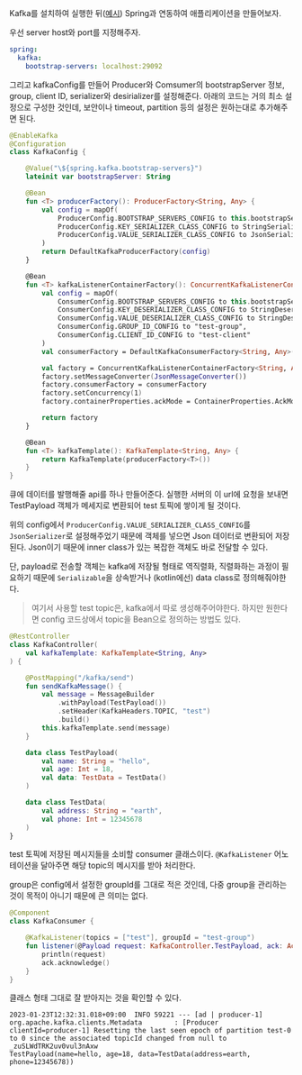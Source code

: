 
Kafka를 설치하여 실행한 뒤([예시](https://github.com/rlaisqls/TIL/blob/984bd2b023d378b4d5879592fbd6115508613072/%EB%8D%B0%EC%9D%B4%ED%84%B0%EB%B2%A0%EC%9D%B4%EC%8A%A4%E2%80%85DataBase/MQ/Docker%EB%A1%9C%E2%80%85Kafka%E2%80%85%EC%8B%A4%ED%96%89.md)) Spring과 연동하여 애플리케이션을 만들어보자.

우선 server host와 port를 지정해주자.

```yml
spring:
  kafka:
    bootstrap-servers: localhost:29092
```

그리고 kafkaConfig를 만들어 Producer와 Comsumer의 bootstrapServer 정보, group, client ID, serializer와 desirializer를 설정해준다. 아래의 코드는 거의 최소 설정으로 구성한 것인데, 보안이나 timeout, partition 등의 설정은 원하는대로 추가해주면 된다.

```kotlin
@EnableKafka
@Configuration
class KafkaConfig {

    @Value("\${spring.kafka.bootstrap-servers}")
    lateinit var bootstrapServer: String

    @Bean
    fun <T> producerFactory(): ProducerFactory<String, Any> {
        val config = mapOf(
            ProducerConfig.BOOTSTRAP_SERVERS_CONFIG to this.bootstrapServer,
            ProducerConfig.KEY_SERIALIZER_CLASS_CONFIG to StringSerializer::class.qualifiedName,
            ProducerConfig.VALUE_SERIALIZER_CLASS_CONFIG to JsonSerializer::class.qualifiedName
        )
        return DefaultKafkaProducerFactory(config)
    }

    @Bean
    fun <T> kafkaListenerContainerFactory(): ConcurrentKafkaListenerContainerFactory<String, Any> {
        val config = mapOf(
            ConsumerConfig.BOOTSTRAP_SERVERS_CONFIG to this.bootstrapServer,
            ConsumerConfig.KEY_DESERIALIZER_CLASS_CONFIG to StringDeserializer::class.qualifiedName,
            ConsumerConfig.VALUE_DESERIALIZER_CLASS_CONFIG to StringDeserializer::class.qualifiedName,
            ConsumerConfig.GROUP_ID_CONFIG to "test-group",
            ConsumerConfig.CLIENT_ID_CONFIG to "test-client"
        )
        val consumerFactory = DefaultKafkaConsumerFactory<String, Any>(config)

        val factory = ConcurrentKafkaListenerContainerFactory<String, Any>()
        factory.setMessageConverter(JsonMessageConverter())
        factory.consumerFactory = consumerFactory
        factory.setConcurrency(1)
        factory.containerProperties.ackMode = ContainerProperties.AckMode.MANUAL

        return factory
    }

    @Bean
    fun <T> kafkaTemplate(): KafkaTemplate<String, Any> {
        return KafkaTemplate(producerFactory<T>())
    }
}
```

큐에 데이터를 발행해줄 api를 하나 만들어준다. 실행한 서버의 이 url에 요청을 보내면 TestPayload 객체가 메세지로 변환되어 test 토픽에 쌓이게 될 것이다.

위의 config에서 `ProducerConfig.VALUE_SERIALIZER_CLASS_CONFIG`를 `JsonSerializer`로 설정해주었기 때문에 객체를 넣으면 Json 데이터로 변환되어 저장된다. Json이기 때문에 inner class가 있는 복잡한 객체도 바로 전달할 수 있다.

단, payload로 전송할 객체는 kafka에 저장될 형태로 역직렬화, 직렬화하는 과정이 필요하기 때문에 `Serializable`을 상속받거나 (kotlin에선) data class로 정의해줘야한다. 

> 여기서 사용할 test topic은, kafka에서 따로 생성해주어야한다. 하지만 원한다면 config 코드상에서 topic을 Bean으로 정의하는 방법도 있다. 

```kotlin
@RestController
class KafkaController(
    val kafkaTemplate: KafkaTemplate<String, Any>
) {

    @PostMapping("/kafka/send")
    fun sendKafkaMessage() {
        val message = MessageBuilder
            .withPayload(TestPayload())
            .setHeader(KafkaHeaders.TOPIC, "test")
            .build()
        this.kafkaTemplate.send(message)
    }

    data class TestPayload(
        val name: String = "hello",
        val age: Int = 18,
        val data: TestData = TestData()
    )

    data class TestData(
        val address: String = "earth",
        val phone: Int = 12345678
    )
}
```

test 토픽에 저장된 메시지들을 소비할 consumer 클래스이다. `@KafkaListener` 어노테이션을 달아주면 해당 topic의 메시지를 받아 처리한다. 

group은 config에서 설정한 groupId를 그대로 적은 것인데, 다중 group을 관리하는 것이 목적이 아니기 때문에 큰 의미는 없다.

```kotlin
@Component
class KafkaConsumer {

    @KafkaListener(topics = ["test"], groupId = "test-group")
    fun listener(@Payload request: KafkaController.TestPayload, ack: Acknowledgment) {
        println(request)
        ack.acknowledge()
    }
}
```

클래스 형태 그대로 잘 받아지는 것을 확인할 수 있다.

```
2023-01-23T12:32:31.018+09:00  INFO 59221 --- [ad | producer-1] org.apache.kafka.clients.Metadata        : [Producer clientId=producer-1] Resetting the last seen epoch of partition test-0 to 0 since the associated topicId changed from null to _zuSLWdTRK2uv0vul3nAxw
TestPayload(name=hello, age=18, data=TestData(address=earth, phone=12345678))
```